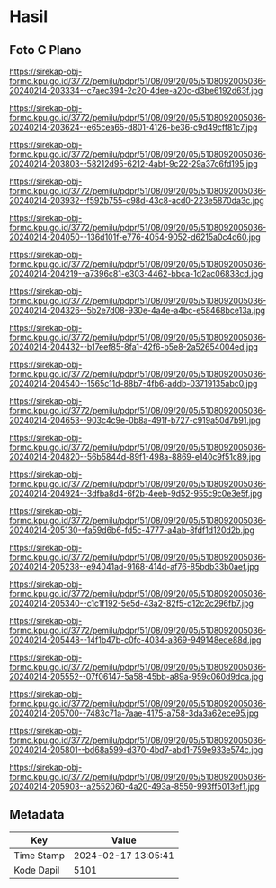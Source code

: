 # Hasil

## Foto C Plano

https://sirekap-obj-formc.kpu.go.id/3772/pemilu/pdpr/51/08/09/20/05/5108092005036-20240214-203334--c7aec394-2c20-4dee-a20c-d3be6192d63f.jpg

https://sirekap-obj-formc.kpu.go.id/3772/pemilu/pdpr/51/08/09/20/05/5108092005036-20240214-203624--e65cea65-d801-4126-be36-c9d49cff81c7.jpg

https://sirekap-obj-formc.kpu.go.id/3772/pemilu/pdpr/51/08/09/20/05/5108092005036-20240214-203803--58212d95-6212-4abf-9c22-29a37c6fd195.jpg

https://sirekap-obj-formc.kpu.go.id/3772/pemilu/pdpr/51/08/09/20/05/5108092005036-20240214-203932--f592b755-c98d-43c8-acd0-223e5870da3c.jpg

https://sirekap-obj-formc.kpu.go.id/3772/pemilu/pdpr/51/08/09/20/05/5108092005036-20240214-204050--136d101f-e776-4054-9052-d6215a0c4d60.jpg

https://sirekap-obj-formc.kpu.go.id/3772/pemilu/pdpr/51/08/09/20/05/5108092005036-20240214-204219--a7396c81-e303-4462-bbca-1d2ac06838cd.jpg

https://sirekap-obj-formc.kpu.go.id/3772/pemilu/pdpr/51/08/09/20/05/5108092005036-20240214-204326--5b2e7d08-930e-4a4e-a4bc-e58468bce13a.jpg

https://sirekap-obj-formc.kpu.go.id/3772/pemilu/pdpr/51/08/09/20/05/5108092005036-20240214-204432--b17eef85-8fa1-42f6-b5e8-2a52654004ed.jpg

https://sirekap-obj-formc.kpu.go.id/3772/pemilu/pdpr/51/08/09/20/05/5108092005036-20240214-204540--1565c11d-88b7-4fb6-addb-03719135abc0.jpg

https://sirekap-obj-formc.kpu.go.id/3772/pemilu/pdpr/51/08/09/20/05/5108092005036-20240214-204653--903c4c9e-0b8a-491f-b727-c919a50d7b91.jpg

https://sirekap-obj-formc.kpu.go.id/3772/pemilu/pdpr/51/08/09/20/05/5108092005036-20240214-204820--56b5844d-89f1-498a-8869-e140c9f51c89.jpg

https://sirekap-obj-formc.kpu.go.id/3772/pemilu/pdpr/51/08/09/20/05/5108092005036-20240214-204924--3dfba8d4-6f2b-4eeb-9d52-955c9c0e3e5f.jpg

https://sirekap-obj-formc.kpu.go.id/3772/pemilu/pdpr/51/08/09/20/05/5108092005036-20240214-205130--fa59d6b6-fd5c-4777-a4ab-8fdf1d120d2b.jpg

https://sirekap-obj-formc.kpu.go.id/3772/pemilu/pdpr/51/08/09/20/05/5108092005036-20240214-205238--e94041ad-9168-414d-af76-85bdb33b0aef.jpg

https://sirekap-obj-formc.kpu.go.id/3772/pemilu/pdpr/51/08/09/20/05/5108092005036-20240214-205340--c1c1f192-5e5d-43a2-82f5-d12c2c296fb7.jpg

https://sirekap-obj-formc.kpu.go.id/3772/pemilu/pdpr/51/08/09/20/05/5108092005036-20240214-205448--14f1b47b-c0fc-4034-a369-949148ede88d.jpg

https://sirekap-obj-formc.kpu.go.id/3772/pemilu/pdpr/51/08/09/20/05/5108092005036-20240214-205552--07f06147-5a58-45bb-a89a-959c060d9dca.jpg

https://sirekap-obj-formc.kpu.go.id/3772/pemilu/pdpr/51/08/09/20/05/5108092005036-20240214-205700--7483c71a-7aae-4175-a758-3da3a62ece95.jpg

https://sirekap-obj-formc.kpu.go.id/3772/pemilu/pdpr/51/08/09/20/05/5108092005036-20240214-205801--bd68a599-d370-4bd7-abd1-759e933e574c.jpg

https://sirekap-obj-formc.kpu.go.id/3772/pemilu/pdpr/51/08/09/20/05/5108092005036-20240214-205903--a2552060-4a20-493a-8550-993ff5013ef1.jpg


## Metadata

| Key        | Value               |
| ---------- | ------------------- |
| Time Stamp | 2024-02-17 13:05:41 |
| Kode Dapil | 5101                |



